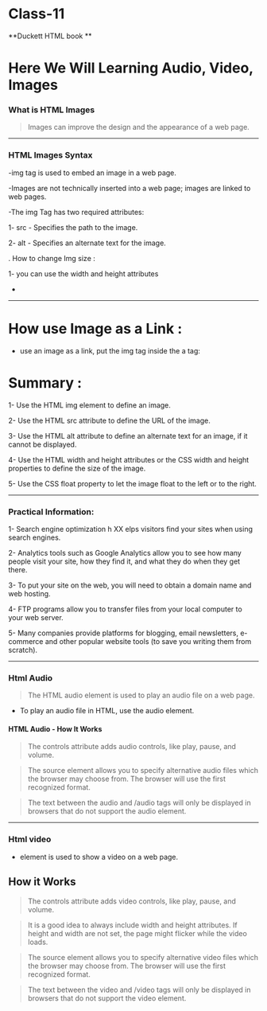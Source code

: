 # Class-11

**Duckett HTML book **
# Here We Will Learning Audio, Video, Images


### What is HTML Images

>Images can improve the design and the appearance of a web page.

---

### HTML Images Syntax

-img tag is used to embed an image in a web page.


-Images are not technically inserted into a web page; images are linked to web pages.


-The img Tag has two required attributes:

1-  src - Specifies the path to the image.

2- alt - Specifies an alternate text for the image.


. How to change Img size  :

1- you can use the width and height attributes

-
---
# How use  Image as a Link :

 - use an image as a link, put the img tag inside the a tag:  


# Summary :

1- Use the HTML img element to define an image.

2- Use the HTML src attribute to define the URL of the image.

3- Use the HTML alt attribute to define an alternate text for an image, if it cannot be displayed.

4- Use the HTML width and height attributes or the CSS width and height properties to define the size of the image.

5- Use the CSS float property to let the image float to the left or to the right.

---

### Practical Information:

1- Search engine optimization h XX elps visitors find your
sites when using search engines.

2- Analytics tools such as Google Analytics allow you to
see how many people visit your site, how they find it,
and what they do when they get there.

3- To put your site on the web, you will need to obtain a
domain name and web hosting.

4- FTP programs allow you to transfer files from your
local computer to your web server.

5- Many companies provide platforms for blogging, email
newsletters, e-commerce and other popular website
tools (to save you writing them from scratch).

---

### Html Audio 

> The HTML audio element is used to play an audio file on a web page.

- To play an audio file in HTML, use the audio element.


#### HTML Audio - How It Works

> The controls attribute adds audio controls, like play, pause, and volume.

> The source element allows you to specify alternative audio files which the browser may choose from. The browser will use the first recognized format.

> The text between the audio and /audio tags will only be displayed in browsers that do not support the audio element.


---

### Html video

- element is used to show a video on a web page.


## How it Works

> The controls attribute adds video controls, like play, pause, and volume.

> It is a good idea to always include width and height attributes. If height and width are not set, the page might flicker while the video loads.

>The source element allows you to specify alternative video files which the browser may choose from. The browser will use the first recognized format.

> The text between the video and /video tags will only be displayed in browsers that do not support the video element.
